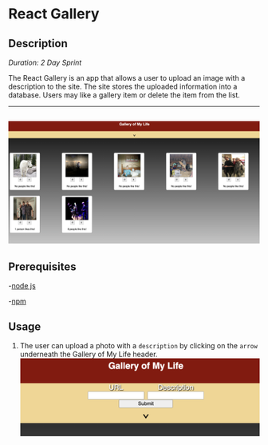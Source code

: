 # React Gallery

## Description

_Duration: 2 Day Sprint_

The React Gallery is an app that allows a user to upload an image with a description to the site. The site stores the uploaded information into a database. Users may like a gallery item or delete the item from the list. 

---
![webpage](previews/overview.png)
---

## Prerequisites

-[node js](https://nodejs.org/en/)

-[npm](https://docs.npmjs.com/)

## Usage

1. The user can upload a photo with a `description` by clicking on the `arrow` underneath the Gallery of My Life header.
![form](previews/popout_form.png)
 
